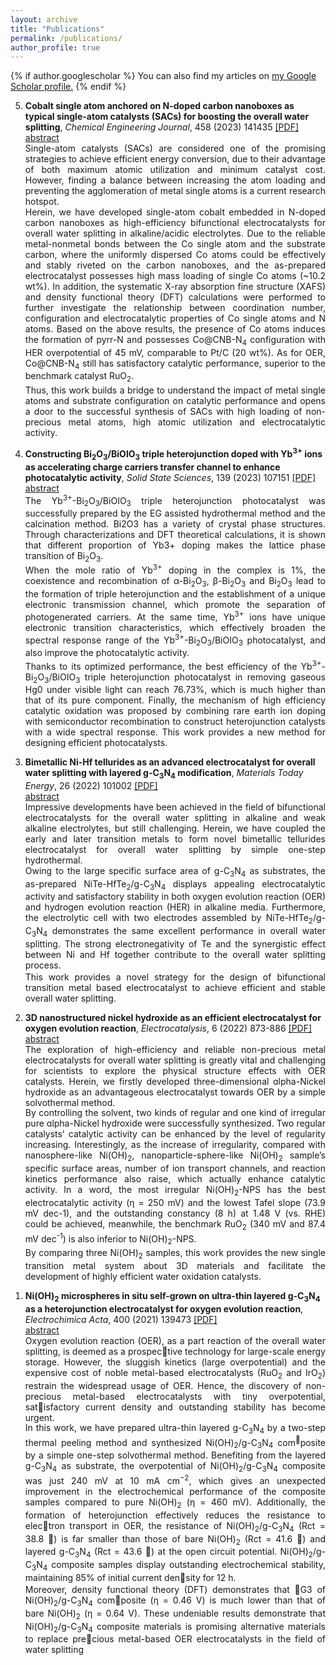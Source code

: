```yaml
---
layout: archive
title: "Publications"
permalink: /publications/
author_profile: true
---
```

<script src="https://ajax.googleapis.com/ajax/libs/jquery/3.5.1/jquery.min.js"></script>
<script>
  $(document).ready(function () {
    $(".abstract").hide();
    $(".button").on("click", function () {
        $(this).next(".abstract").slideToggle(400);
    });
});
</script>


<style>
.abstract{text-align:justify; }
.button{ text-align:justify; }
</style>

{% if author.googlescholar %}
  You can also find my articles on <u><a href="{{author.googlescholar}}">my Google Scholar profile</a>.</u>
{% endif %}



<ol reversed>

<div id="5">
<li> <b>Cobalt single atom anchored on N-doped carbon nanoboxes as typical single-atom catalysts (SACs) for boosting the overall water splitting</b>,  <em>Chemical Engineering Journal</em>, 458 (2023) 141435 <a href="/files/5.pdf">[PDF]</a>

<div class='button' data-content="toggle-text"><a href="#4">abstract</a></div>
<div class='abstract'>
Single-atom catalysts (SACs) are considered one of the promising strategies to achieve efficient energy conversion, due to their advantage of both maximum atomic utilization and minimum catalyst cost. However, finding a balance between increasing the atom loading and preventing the agglomeration of metal single atoms is a current research hotspot.
<p style="margin-top: -0.1%;">
Herein, we have developed single-atom cobalt embedded in N-doped carbon nanoboxes as high-efficiency bifunctional electrocatalysts for overall water splitting in alkaline/acidic electrolytes. Due to the reliable metal-nonmetal bonds between the Co single atom and the substrate carbon, where the uniformly dispersed Co atoms could be effectively and stably riveted on the carbon nanoboxes, and the as-prepared electrocatalyst possesses high mass loading of single Co atoms (~10.2 wt%). In addition, the systematic X-ray absorption fine structure (XAFS) and density functional theory (DFT) calculations were performed to further investigate the relationship between coordination number, configuration and electrocatalytic properties of Co single atoms and N atoms. Based on the above results, the presence of Co atoms induces the formation of pyrr-N and possesses Co@CNB-N<sub>4</sub> configuration with HER overpotential of 45 mV, comparable to Pt/C (20 wt%). As for OER, Co@CNB-N<sub>4</sub> still has satisfactory catalytic performance, superior to the benchmark catalyst RuO<sub>2</sub>. 
<p style="margin-top: -2.5%;">
Thus, this work builds a bridge to understand the impact of metal single atoms and substrate configuration on catalytic performance and opens a door to the successful synthesis of SACs with high loading of non-precious metal atoms, high atomic utilization and electrocatalytic activity.


<div id="4">
<li> <b>Constructing Bi<sub>2</sub>O<sub>3</sub>/BiOIO<sub>3</sub> triple heterojunction doped with Yb<sup>3+</sup> ions as accelerating charge carriers transfer channel to enhance photocatalytic activity</b>,  <em>Solid State Sciences</em>, 139 (2023) 107151 <a href="/files/4.pdf">[PDF]</a>
<div class='button' data-content="toggle-text"><a href="#4">abstract</a></div>
<div class='abstract'>
The Yb<sup>3+</sup>-Bi<sub>2</sub>O<sub>3</sub>/BiOIO<sub>3</sub> triple heterojunction photocatalyst was successfully prepared by the EG assisted hydrothermal method and the calcination method. Bi2O3 has a variety of crystal phase structures. Through characterizations and DFT theoretical calculations, it is shown that different proportion of Yb3+ doping makes the lattice phase transition of Bi<sub>2</sub>O<sub>3</sub>. 
<p style="margin-top: -0.1%;">
When the mole ratio of Yb<sup>3+</sup> doping in the complex is 1%, the coexistence and recombination of α-Bi<sub>2</sub>O<sub>3</sub>, β-Bi<sub>2</sub>O<sub>3</sub> and Bi<sub>2</sub>O<sub>3</sub> lead to the formation of triple heterojunction and the establishment of a unique electronic transmission channel, which promote the separation of photogenerated carriers. At the same time, Yb<sup>3+</sup> ions have unique electronic transition characteristics, which effectively broaden the spectral response range of the Yb<sup>3+</sup>-Bi<sub>2</sub>O<sub>3</sub>/BiOIO<sub>3</sub> photocatalyst, and also improve the photocatalytic activity. 
<p style="margin-top: -2.5%;">
Thanks to its optimized performance, the best efficiency of the Yb<sup>3+</sup>-Bi<sub>2</sub>O<sub>3</sub>/BiOIO<sub>3</sub> triple heterojunction photocatalyst in removing gaseous Hg0 under visible light can reach 76.73%, which is much higher than that of its pure component. Finally, the mechanism of high efficiency catalytic oxidation was proposed by combining rare earth ion doping with semiconductor recombination to construct heterojunction catalysts with a wide spectral response. This work provides a new method for designing efficient photocatalysts.



<div id="3">
<li> <b>Bimetallic Ni-Hf tellurides as an advanced electrocatalyst for overall water splitting with layered g-C<sub>3</sub>N<sub>4</sub> modification</b>, <em>Materials Today Energy</em>, 26 (2022) 101002 <a href="/files/3.pdf">[PDF]</a>
<div class='button' data-content="toggle-text"><a href="#3">abstract</a></div>
<div class='abstract'>
Impressive developments have been achieved in the field of bifunctional electrocatalysts for the overall water splitting in alkaline and weak alkaline electrolytes, but still challenging. Herein, we have coupled the early and later transition metals to form novel bimetallic tellurides electrocatalyst for overall water splitting by simple one-step hydrothermal. 
<p style="margin-top: -0.1%;">
Owing to the large specific surface area of g-C<sub>3</sub>N<sub>4</sub> as substrates, the as-prepared NiTe-HfTe<sub>2</sub>/g-C<sub>3</sub>N<sub>4</sub> displays appealing electrocatalytic activity and satisfactory stability in both oxygen evolution reaction (OER) and hydrogen evolution reaction (HER) in alkaline media. Furthermore, the electrolytic cell with two electrodes assembled by NiTe-HfTe<sub>2</sub>/g-C<sub>3</sub>N<sub>4</sub> demonstrates the same excellent performance in overall water splitting. The strong electronegativity of Te and the synergistic effect between Ni and Hf together contribute to the overall water splitting process. 
<p style="margin-top: -2.5%;">
This work provides a novel strategy for the design of bifunctional transition metal based electrocatalyst to achieve efficient and stable overall water splitting. 


<div id="2'">
<li> <b>3D nanostructured nickel hydroxide as an efficient electrocatalyst for oxygen evolution reaction</b>, <em>Electrocatalysis</em>, 6 (2022) 873-886 <a href="/files/2.pdf">[PDF]</a>
<div class='button' data-content="toggle-text"><a href="#2'">abstract</a></div>
<div class='abstract'>
The exploration of high-efficiency and reliable non-precious metal electrocatalysts for overall water splitting is greatly vital and challenging for scientists to explore the physical structure effects with OER catalysts. Herein, we firstly developed three-dimensional ɑlpha-Nickel hydroxide as an advantageous electrocatalyst towards OER by a simple solvothermal method. 
<p style="margin-top: -0.1%;">
By controlling the solvent, two kinds of regular and one kind of irregular pure ɑlpha-Nickel hydroxide were successfully synthesized. Two regular catalysts’ catalytic activity can be enhanced by the level of regularity increasing. Interestingly, as the increase of irregularity, compared with nanosphere-like Ni(OH)<sub>2</sub>, nanoparticle-sphere-like Ni(OH)<sub>2</sub> sample’s specific surface areas, number of ion transport channels, and reaction kinetics performance also raise, which actually enhance catalytic activity. In a word, the most irregular Ni(OH)<sub>2</sub>-NPS has the best electrocatalytic activity (η = 250 mV) and the lowest Tafel slope (73.9 mV dec-1), and the outstanding constancy (8 h) at 1.48 V (vs. RHE) could be achieved, meanwhile, the benchmark RuO<sub>2</sub> (340 mV and 87.4 mV dec<sup>-1</sup>) is also inferior to Ni(OH)<sub>2</sub>-NPS. </p>
<p style="margin-top: -2.5%;">
By comparing three Ni(OH)<sub>2</sub> samples, this work provides the new single transition metal system about 3D materials and facilitate the development of highly efficient water oxidation catalysts. </p>



<div id="1">
<li> <b>Ni(OH)<sub>2</sub> microspheres in situ self-grown on ultra-thin layered g-C<sub>3</sub>N<sub>4</sub> as a heterojunction electrocatalyst for oxygen evolution reaction</b>, <em>Electrochimica Acta</em>, 400 (2021) 139473 <a href="/files/1.pdf">[PDF]</a>
<div class='button' data-content="toggle-text"><a href="#1">abstract</a></div>
<div class='abstract'>
Oxygen evolution reaction (OER), as a part reaction of the overall water splitting, is deemed as a prospective technology for large-scale energy storage. However, the sluggish kinetics (large overpotential) and the expensive cost of noble metal-based electrocatalysts (RuO<sub>2</sub> and IrO<sub>2</sub>) restrain the widespread usage of OER. Hence, the discovery of non-precious metal-based electrocatalysts with tiny overpotential, satisfactory current density and outstanding stability has become urgent. 
<p style="margin-top: -0.1%;">
In this work, we have prepared ultra-thin layered g-C<sub>3</sub>N<sub>4</sub> by a two-step thermal peeling method and synthesized Ni(OH)<sub>2</sub>/g-C<sub>3</sub>N<sub>4</sub> com<sup></sup>posite by a simple one-step solvothermal method. Benefiting from the layered g-C<sub>3</sub>N<sub>4</sub> as substrate, the overpotential of Ni(OH)<sub>2</sub>/g-C<sub>3</sub>N<sub>4</sub> composite was just 240 mV at 10 mA cm<sup>−2</sup>, which gives an unexpected improvement in the electrochemical performance of the composite samples compared to pure Ni(OH)<sub>2</sub> (η = 460 mV). Additionally, the formation of heterojunction effectively reduces the resistance to electron transport in OER, the resistance of Ni(OH)<sub>2</sub>/g-C<sub>3</sub>N<sub>4</sub> (Rct = 38.8 ) is far smaller than those of bare Ni(OH)<sub>2</sub> (Rct = 41.6 ) and layered g-C<sub>3</sub>N<sub>4</sub> (Rct = 43.6 ) at the open circuit potential. Ni(OH)<sub>2</sub>/g-C<sub>3</sub>N<sub>4</sub> composite samples display outstanding electrochemical stability, maintaining 85% of initial current density for 12 h. 
<p style="margin-top: -2.5%;">
Moreover, density functional theory (DFT) demonstrates that G3 of Ni(OH)<sub>2</sub>/g-C<sub>3</sub>N<sub>4</sub> composite (η = 0.46 V) is much lower than that of bare Ni(OH)<sub>2</sub> (η = 0.64 V). These undeniable results demonstrate that Ni(OH)<sub>2</sub>/g-C<sub>3</sub>N<sub>4</sub> composite materials is promising alternative materials to replace precious metal-based OER electrocatalysts in the field of water splitting







<!-- 
{% include base_path %}

{% for post in site.publications reversed %}
  {% include archive-single.html %}
{% endfor %}
-->